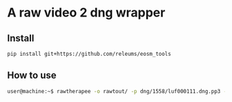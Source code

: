 # A raw video 2 dng wrapper 

## Install
```bash
pip install git+https://github.com/releums/eosm_tools
```

## How to use

```bash
user@machine:~$ rawtherapee -o rawtout/ -p dng/1558/luf000111.dng.pp3 -c dng/1540
```